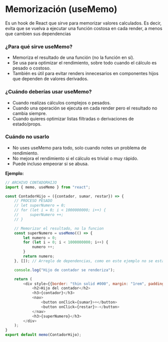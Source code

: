 # **Memorización (useMemo)**

Es un hook de React que sirve para memorizar valores calculados. Es decir, evita que se vuelva a ejecutar una función costosa en cada render, a menos que cambien sus dependencias

### ¿Para qué sirve useMemo?

- Memoriza el resultado de una función (no la función en sí).
- Se usa para optimizar el rendimiento, sobre todo cuando el cálculo es pesado o costoso.
- También es útil para evitar renders innecesarios en componentes hijos que dependen de valores derivados.

### ¿Cuándo deberías usar useMemo?

- Cuando realizas cálculos complejos o pesados.    
- Cuando una operación se ejecuta en cada render pero el resultado no cambia siempre.
- Cuando quieres optimizar listas filtradas o derivaciones de estado/props.

### Cuándo no usarlo

- No uses useMemo para todo, solo cuando notes un problema de rendimiento.
- No mejora el rendimiento si el cálculo es trivial o muy rápido.    
- Puede incluso empeorar si se abusa.


**Ejemplo:**

```javascript
// ARCHIVO CONTADORHIJO
import { memo, useMemo } from "react";

const ContadorHijo = ({contador, sumar, restar}) => {
    // PROCESO PESADO
    // let superNumero = 0;
    // for (let i = 0; i < 1000000000; i++) {
    //     superNumero ++;
    // }

    // Memorizar el resultado, no la funcion
    const superNumero = useMemo(() => {
        let numero = 0;
        for (let i = 0; i < 1000000000; i++) {
            numero ++;
        }
        return numero;
    }, []); // Arreglo de dependencias, como en este ejemplo no se esta trabajando con una variable de estado no es neceario

    console.log("Hijo de contador se renderiza");

    return (
        <div style={{border: "thin solid #000", margin: "1rem", padding: "1rem"}}>
            <h2>Hijo del contador</h2>
            <h3>{contador}</h3>
            <nav>
                <button onClick={sumar}>+</button>
                <button onClick={restar}>-</button>
            </nav>
            <h3>{superNumero}</h3>
        </div>
    );
}
export default memo(ContadorHijo);
```

